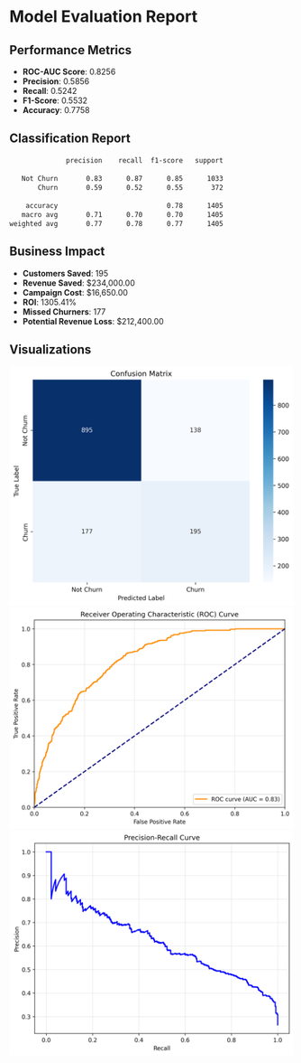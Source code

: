 
# Model Evaluation Report

## Performance Metrics
- **ROC-AUC Score**: 0.8256
- **Precision**: 0.5856
- **Recall**: 0.5242
- **F1-Score**: 0.5532
- **Accuracy**: 0.7758

## Classification Report
```
              precision    recall  f1-score   support

   Not Churn       0.83      0.87      0.85      1033
       Churn       0.59      0.52      0.55       372

    accuracy                           0.78      1405
   macro avg       0.71      0.70      0.70      1405
weighted avg       0.77      0.78      0.77      1405

```

## Business Impact
- **Customers Saved**: 195
- **Revenue Saved**: $234,000.00
- **Campaign Cost**: $16,650.00
- **ROI**: 1305.41%
- **Missed Churners**: 177
- **Potential Revenue Loss**: $212,400.00

## Visualizations
![Confusion Matrix](confusion_matrix.png)
![ROC Curve](roc_curve.png)
![Precision-Recall Curve](pr_curve.png)
